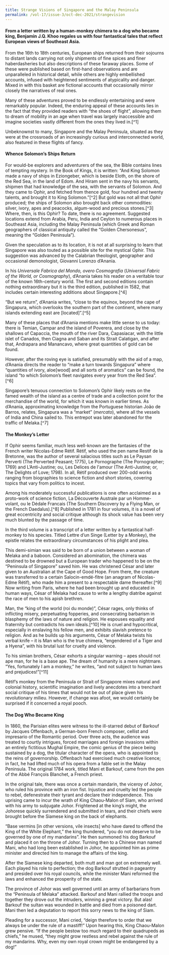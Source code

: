 ```yaml
---
title: Strange Visions of Singapore and the Malay Peninsula
permalink: /vol-17/issue-3/oct-dec-2021/strangevision
---
```

#### From a letter written by a human-monkey chimera to a dog who became king, **Benjamin J.Q. Khoo** regales us with four fantastical tales that reflect European views of Southeast Asia.




From the 16th to 18th centuries, European ships returned from their sojourns to distant lands carrying not only shipments of fine spices and finer haberdasheries but also descriptions of these faraway places. Some of these were published based on first-hand observations and are unparalleled in historical detail, while others are highly embellished accounts, infused with heightened sentiments of atypicality and danger. Mixed in with this basket are fictional accounts that occasionally mirror closely the narratives of real ones. 

Many of these adventures proved to be endlessly entertaining and were remarkably popular. Indeed, the enduring appeal of these accounts lies in the fact that they provided readers with “the shoes of flight”, allowing them to dream of mobility in an age when travel was largely inaccessible and imagine societies vastly different from the ones they lived in.[^1]

Unbeknownst to many, Singapore and the Malay Peninsula, situated as they were at the crossroads of an increasingly curious and interconnected world, also featured in these flights of fancy. 

#### **Whence Solomon’s Ships Return**

For would-be explorers and adventurers of the sea, the Bible contains lines of tempting mystery. In the Book of Kings, it is written: “And King Solomon made a navy of ships in Eziongeber, which is beside Eloth, on the shore of the Red Sea, in the land of Edom. And Hiram sent in the navy his servants, shipmen that had knowledge of the sea, with the servants of Solomon. And they came to Ophir, and fetched from thence gold, four hundred and twenty talents, and brought it to King Solomon.”[^2] But gold was not all that Ophir produced; the ships of Solomon also brought back other commodities: silver, ivory, apes and peacocks, algum-wood and precious stones.[^3]  
Where, then, is this Ophir? To date, there is no agreement. Suggested locations extend from Arabia, Peru, India and Ceylon to numerous places in Southeast Asia, including the Malay Peninsula (which Greek and Roman geographers of classical antiquity called the “Golden Chersonesus”, meaning the “Golden Peninsula”). 

Given the speculation as to its location, it is not at all surprising to learn that Singapore was also touted as a possible site for the mystical Ophir. This suggestion was advanced by the Calabrian theologist, geographer and occasional demonologist, Giovanni Lorenzo d’Anania.

In his *Universale Fabrica del Mondo, overo Cosmografia* (*Universal Fabric of the World, or Cosmography*), d’Anania takes his reader on a veritable tour of the known 16th-century world. The first and second editions contain nothing extraordinary but it is the third edition, published in 1582, that includes certain interesting additions about Singapore.[^4] 

“But we return”, d’Anania writes, “close to the equinox, beyond the cape of Singapura, which overlooks the southern part of the continent, where many islands extending east are [located]”.[^5]

Many of these places that d’Anania mentions make little sense to us today: there is Temian, Campar and the island of Poverera, and close by the shallows of Capaccia, the mouth of the river Dara, Capasiacar, with the little islet of Canados, then Ciagna and Saban and its Strait Calatigan, and after that, Andrapara and Manancavo, where great quantities of gold can be found. 

However, after the roving eye is satisfied, presumably with the aid of a map, d’Anania directs the reader to “make a turn towards Singapura” where “quantities of ivory, aloe[wood] and all sorts of aromatics” can be found, the island “to which Solomon’s fleet navigates every year from the Red Sea”.[^6]  

Singapore’s tenuous connection to Solomon’s Ophir likely rests on the famed wealth of the island as a centre of trade and a collection point for the merchandise of the world, for which it was known in earlier times. As d’Anania, approximating knowledge from the Portuguese historian João de Barros, relates, Singapura was a “market” (*mercato*), where all the vessels of India and China sailed to. This entrepot was later abandoned for the traffic of Melaka.[^7] 

#### **The Monkey’s Letter**

If Ophir seems familiar, much less well-known are the fantasies of the French writer Nicolas-Edme Rétif. Rétif, who used the pen name Restif de la Bretonne, was the author of several salacious titles such as Le Paysan Perverti (The Perverted Peasant; 1775), Le Pornographe (The Pornographer; 1769) and L’Anti-Justine; ou, Les Delices de l'amour (The Anti-Justine; or, The Delights of Love; 1798). In all, Rétif produced over 200-odd works ranging from biographies to science fiction and short stories, covering topics that vary from politics to incest. 

Among his moderately successful publications is one often acclaimed as a proto-work of science fiction, La Découverte Australe par un Homme-volant, ou le Dédale Francais (The Southern Discovery by a Flying Man, or the French Daedalus).[^8]  Published in 1781 in four volumes, it is a novel of great eccentricity and social critique although its shock value has been very much blunted by the passage of time. 

In the third volume is a transcript of a letter written by a fantastical half-monkey to his species. Titled Lettre d’un Singe (Letter by a Monkey), the epistle relates the extraordinary circumstances of his plight and plea. 

This demi-simian was said to be born of a union between a woman of Melaka and a baboon. Considered an abomination, the chimera was destined to be drowned but a European trader who happened to be on the “Peninsula of Singapore” saved him. He was christened César and later given to an Australian at the Cape of Good Hope. From there, the creature was transferred to a certain Salocin-emdé-fitre (an anagram of Nicolas-Edme Rétif), who made him a present to a respectable dame thereafter.[^9] Now writing from Paris, where he had been brought up and educated in human ways, César of Melaka had cause to write a lengthy diatribe against the race of men to his apish brethren.

Man, the “king of the world (roi du monde)”, César rages, only thinks of inflicting misery, perpetuating fopperies, and consecrating barbarism in blasphemy of the laws of nature and religion. He espouses equality and fraternity but contradicts his own ideals.[^10] He is cruel and hypocritical, especially in enslaving his fellow men, and exhibits slavish pretence to religion. And as he builds up his arguments, César of Melaka twists his verbal knife – it is Man who is the true chimera, “engendered of a Tiger and a Hyena”, with his brutal lust for cruelty and violence. 

To his simian brothers, César exhorts a singular warning – apes should not ape man, for he is a base ape. The dream of humanity is a mere nightmare. “Yes, fortunately I am a monkey,” he writes, “and not subject to human laws and prejudices!”[^11]  

Rétif’s monkey from the Peninsula or Strait of Singapore mixes natural and colonial history, scientific imagination and lively anecdotes into a trenchant social critique of his times that would not be out of place given his revolutionary milieu. However, if change was afoot, we would certainly be surprised if it concerned a royal pooch.

#### **The Dog Who Became King**

In 1860, the Parisian elites were witness to the ill-starred debut of Barkouf by Jacques Offenbach, a German-born French composer, cellist and impresario of the Romantic period. Over three acts, the audience was treated to courtly intrigues, forced marriages and foreign invasions within an entirely fictitious Mughal Empire, the comic genius of the piece being sustained by a dog, the titular character of the opera, who is appointed to the reins of governorship. Offenbach had exercised much creative licence; in fact, he had lifted much of his opera from a fable set in the Malay Peninsula. The original 1784 work, titled Mani et Barkouf, came from the pen of the Abbé François Blanchet, a French priest.

In the original tale, there was once a certain mandarin, the viceroy of Johor, who ruled his province with an iron fist. Injustice and cruelty led the people to rebel, defenestrate their tyrant and declare their independence. This uprising came to incur the wrath of King Chaou-Malon of Siam, who arrived with his army to subjugate Johor. Frightened at the king’s might, the Johorese quickly surrendered and submitted in tears, and their chiefs were brought before the Siamese king on the back of elephants. 

“Base vermins [in other versions, vile insects] who have dared to offend the King of the White Elephant,” the king thundered, “you do not deserve to be governed by one of my mandarins”. He then summoned his dog Barkouf and placed it on the throne of Johor. Turning then to a Chinese man named Mani, who had long been established in Johor, he appointed him as prime minister and directed him to manage the affairs of the king. 

After the Siamese king departed, both mutt and man got on extremely well. Each played his role to perfection; the dog Barkouf strutted in pageantry and presided over his royal councils, while the minister Mani reformed the laws and enhanced the prosperity of the state. 

The province of Johor was well governed until an army of barbarians from the “Peninsula of Melaka” attacked. Barkouf and Mani rallied the troops and together they drove out the intruders, winning a great victory. But alas! Barkouf the sultan was wounded in battle and died from a poisoned dart. Mani then led a deputation to report this sorry news to the king of Siam. 

Pleading for a successor, Mani cried, “deign therefore to order that we always be under the rule of a mastiff!” Upon hearing this, King Chaou-Malon grew pensive. “If the people bestow too much regard to their quadrupeds as chiefs,” he mused, “they might grow restless and rebel against the rule of my mandarins. Why, even my own royal crown might be endangered by a dog!” 


